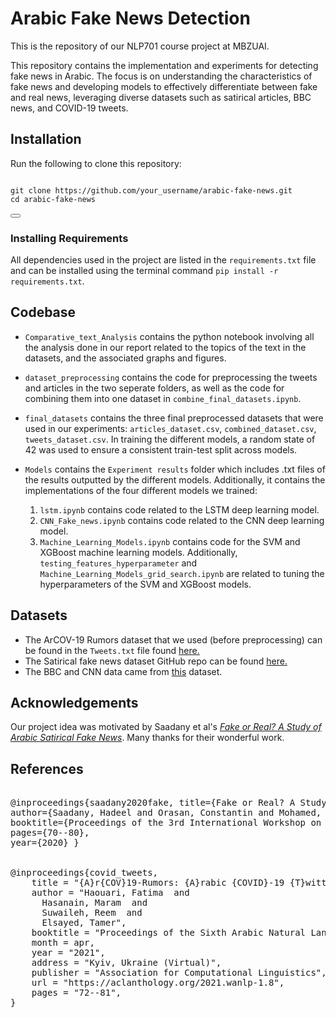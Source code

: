 # Arabic Fake News Detection

This is the repository of our NLP701 course project at MBZUAI.

This repository contains the implementation and experiments for detecting fake news in Arabic. The focus is on understanding the characteristics of fake news and developing models to effectively differentiate between fake and real news, leveraging diverse datasets such as satirical articles, BBC news, and COVID-19 tweets.

## Installation

Run the following to clone this repository:

<pre>
<code>
git clone https://github.com/your_username/arabic-fake-news.git
cd arabic-fake-news
</code>
<button onclick="copyToClipboard(this.previousElementSibling.innerText)"></button>
</pre>

### Installing Requirements

All dependencies used in the project are listed in the `requirements.txt` file and can be installed using the terminal command `pip install -r requirements.txt`.

<!--## Usage
To Run the experiments please run the following code,
-

<pre>
<code>

</code>
<button onclick="copyToClipboard(this.previousElementSibling.innerText)"></button>
</pre> -->

<!-- ## Experiments

For our paper, we ran the following experiments with each model (SVM, XGBoost, LSTM, and CNN) to perform consistent comparisons

| Train    | Test     |
| -------- | -------- |
| Articles | Articles |
| Articles | Tweets   |
| Tweets   | Tweets   |
| Tweets   | Articles |
| Both     | Both     | -->

## Codebase

- `Comparative_text_Analysis` contains the python notebook involving all the analysis done in our report related to the topics of the text in the datasets, and the associated graphs and figures.
- `dataset_preprocessing` contains the code for preprocessing the tweets and articles in the two seperate folders, as well as the code for combining them into one dataset in `combine_final_datasets.ipynb`.
- `final_datasets` contains the three final preprocessed datasets that were used in our experiments: `articles_dataset.csv`, `combined_dataset.csv`, `tweets_dataset.csv`. In training the different models, a random state of 42 was used to ensure a consistent train-test split across models.
- `Models` contains the `Experiment results` folder which includes .txt files of the results outputted by the different models. Additionally, it contains the implementations of the four different models we trained:

  1. `lstm.ipynb` contains code related to the LSTM deep learning model.
  2. `CNN_Fake_news.ipynb` contains code related to the CNN deep learning model.
  3. `Machine_Learning_Models.ipynb` contains code for the SVM and XGBoost machine learning models.
     Additionally, `testing_features_hyperparameter` and `Machine_Learning_Models_grid_search.ipynb` are related to tuning the hyperparameters of the SVM and XGBoost models.

## Datasets

- The ArCOV-19 Rumors dataset that we used (before preprocessing) can be found in the `Tweets.txt` file found [here.](https://gitlab.com/bigirqu/ArCOV-19/-/tree/master/ArCOV19-Rumors/tweet_verification?ref_type=heads)
- The Satirical fake news dataset GitHub repo can be found [here.](https://github.com/sadanyh/Arabic-Satirical-Fake-News-Dataset)
- The BBC and CNN data came from [this]() dataset.

## Acknowledgements

Our project idea was motivated by Saadany et al's [ _Fake or Real? A Study of Arabic Satirical Fake News_](https://aclanthology.org/2020.rdsm-1.7/). Many thanks for their wonderful work.

## References

<pre>
<!-- <code> -->
@inproceedings{saadany2020fake, title={Fake or Real? A Study of Arabic Satirical Fake News},
author={Saadany, Hadeel and Orasan, Constantin and Mohamed, Emad},
booktitle={Proceedings of the 3rd International Workshop on Rumours and Deception in Social Media (RDSM)},
pages={70--80},
year={2020} }


@inproceedings{covid_tweets,
    title = "{A}r{COV}19-Rumors: {A}rabic {COVID}-19 {T}witter Dataset for Misinformation Detection",
    author = "Haouari, Fatima  and
      Hasanain, Maram  and
      Suwaileh, Reem  and
      Elsayed, Tamer",
    booktitle = "Proceedings of the Sixth Arabic Natural Language Processing Workshop",
    month = apr,
    year = "2021",
    address = "Kyiv, Ukraine (Virtual)",
    publisher = "Association for Computational Linguistics",
    url = "https://aclanthology.org/2021.wanlp-1.8",
    pages = "72--81",
}

<!-- </code> -->
</pre>
